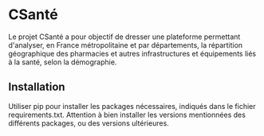 # CSanté

Le projet CSanté a pour objectif de dresser une plateforme permettant d'analyser, en France métropolitaine et par départements, la répartition géographique des pharmacies et autres infrastructures et équipements liés à la santé, selon la démographie.

## Installation

Utiliser pip pour installer les packages nécessaires, indiqués dans le fichier requirements.txt. Attention à bien installer les versions mentionnées des différents packages, ou des versions ultérieures.
